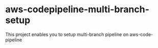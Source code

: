 # aws-codepipeline-multi-branch-setup
This project enables you to setup multi-branch pipeline on aws-code-pipeline
